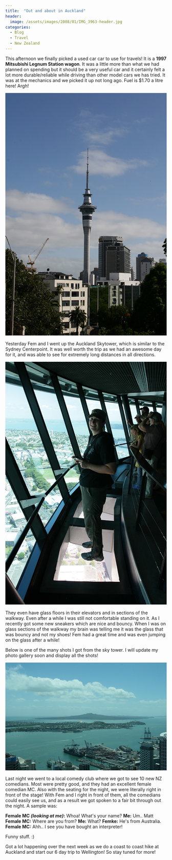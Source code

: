 ```yaml
---
title:  "Out and about in Auckland"
header:
  image: /assets/images/2008/01/IMG_3963-header.jpg
categories: 
  - Blog
  - Travel
  - New Zealand
---
```


This afternoon we finally picked a used car car to use for travels! It is a **1997 Mitsubishi Legnum Station wagon**. It was a little more than what we had planned on spending but it should be a very useful car and it certainly felt a lot more durable/reliable while driving than other model cars we has tried. It was at the mechanics and we picked it up not long ago. Fuel is $1.70 a litre here! Argh!

![Auckland Sky tower](/assets/images/2008/01/IMG_3950.jpg)

Yesterday Fem and I went up the Auckland Skytower, which is similar to the Sydney Centerpoint. It was well worth the trip as we had an awesome day for it, and was able to see for extremely long distances in all directions.

![Auckland Sky tower](/assets/images/2008/01/IMG_3955.jpg)

They even have glass floors in their elevators and in sections of the walkway.
Even after a while I was still not comfortable standing on it. As I recently got some new sneakers which are nice and bouncy. When I was on glass sections of the walkway my brain was telling me it was the glass that was bouncy and not my shoes!
Fem had a great time and was even jumping on the glass after a while!

Below is one of the many shots I got from the sky tower. I will update my photo gallery soon and display all the shots!

![Auckland Sky tower](/assets/images/2008/01/IMG_3964.jpg)

Last night we went to a local comedy club where we got to see 10 new NZ comedians. Most were pretty good, and they had an excellent female comedian MC.
Also with the seating for the night, we were literally right in front of the stage! With Fem and I right in front of them, all the comedians could easily see us, and as a result we got spoken to a fair bit through out the night.
A sample was:

**Female MC _(looking at me)_:** Whoa! What's your name?
**Me:** Um.. Matt
**Female MC:** Where are you from?
**Me:** What?
**Femke:** He's from Australia.
**Female MC:** Ahh.. I see you have bought an interpreter!

Funny stuff. :)

Got a lot happening over the next week as we do a coast to coast hike at Auckland and start our 6 day trip to Wellington! So stay tuned for more!